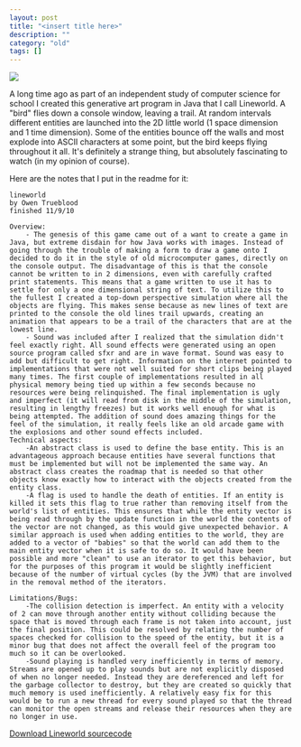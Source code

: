 ```yaml
---
layout: post
title: "<insert title here>"
description: ""
category: "old"
tags: []
---
```



[![](http://www.hackniac.com/blog/wp-content/uploads/2011/12/Explosion.png)](http://www.hackniac.com/blog/wp-content/uploads/2011/12/Explosion.png)

A long time ago as part of an independent study of computer science for school I created this generative art program in Java that I call Lineworld. A "bird" flies down a console window, leaving a trail. At random intervals different entities are launched into the 2D little world (1 space dimension and 1 time dimension). Some of the entities bounce off the walls and most explode into ASCII characters at some point, but the bird keeps flying throughout it all. It's definitely a strange thing, but absolutely fascinating to watch (in my opinion of course).

<!--more-->

Here are the notes that I put in the readme for it:

	lineworld
	by Owen Trueblood
	finished 11/9/10
	   
	Overview:
		- The genesis of this game came out of a want to create a game in Java, but extreme disdain for how Java works with images. Instead of going through the trouble of making a form to draw a game onto I decided to do it in the style of old microcomputer games, directly on the console output. The disadvantage of this is that the console cannot be written to in 2 dimensions, even with carefully crafted print statements. This means that a game written to use it has to settle for only a one dimensional string of text. To utilize this to the fullest I created a top-down perspective simulation where all the objects are flying. This makes sense because as new lines of text are printed to the console the old lines trail upwards, creating an animation that appears to be a trail of the characters that are at the lowest line.
		- Sound was included after I realized that the simulation didn't feel exactly right. All sound effects were generated using an open source program called sfxr and are in wave format. Sound was easy to add but difficult to get right. Information on the internet pointed to implementations that were not well suited for short clips being played many times. The first couple of implementations resulted in all physical memory being tied up within a few seconds because no resources were being relinquished. The final implementation is ugly and imperfect (it will read from disk in the middle of the simulation, resulting in lengthy freezes) but it works well enough for what is being attempted. The addition of sound does amazing things for the feel of the simulation, it really feels like an old arcade game with the explosions and other sound effects included.
	Technical aspects:
		-An abstract class is used to define the base entity. This is an advantageous approach because entities have several functions that must be implemented but will not be implemented the same way. An abstract class creates the roadmap that is needed so that other objects know exactly how to interact with the objects created from the entity class.
		-A flag is used to handle the death of entities. If an entity is killed it sets this flag to true rather than removing itself from the world's list of entities. This ensures that while the entity vector is being read through by the update function in the world the contents of the vector are not changed, as this would give unexpected behavior. A similar approach is used when adding entities to the world, they are added to a vector of "babies" so that the world can add them to the main entity vector when it is safe to do so. It would have been possible and more "clean" to use an iterator to get this behavior, but for the purposes of this program it would be slightly inefficient because of the number of virtual cycles (by the JVM) that are involved in the removal method of the iterators.
	 
	Limitations/Bugs:
		-The collision detection is imperfect. An entity with a velocity of 2 can move through another entity without colliding because the space that is moved through each frame is not taken into account, just the final position. This could be resolved by relating the number of spaces checked for collision to the speed of the entity, but it is a minor bug that does not affect the overall feel of the program too much so it can be overlooked.
		-Sound playing is handled very inefficiently in terms of memory. Streams are opened up to play sounds but are not explicitly disposed of when no longer needed. Instead they are dereferenced and left for the garbage collector to destroy, but they are created so quickly that much memory is used inefficiently. A relatively easy fix for this would be to run a new thread for every sound played so that the thread can monitor the open streams and release their resources when they are no longer in use.

[Download Lineworld sourcecode](http://www.hackniac.com/blog/wp-content/uploads/2011/12/Lineworld.zip)
